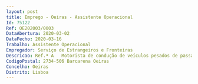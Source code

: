 ```yaml
--- 
layout: post
title: Emprego - Oeiras - Assistente Operacional
Id: 75122
Ref: OE202003/0003
DataAbertura: 2020-03-02
DataFecho: 2020-03-16
Trabalho: Assistente Operacional
Empregador: Serviço de Estrangeiros e Fronteiras
Descricao: Ref.ª A   Motorista de condução de veículos pesados de passageiros da frota automóvel do SEF. (1 Vaga)Ref.ª B   Motorista de condução de veículos ligeiros da frota automóvel do SEF. (3 Vagas)Documentos que acompanham a candidatura Curriculum profissional detalhado Fotocópia dos documentos comprovativos das habilitações literárias e de formação profissional Declaração emitida pelo serviço onde conste a relação jurídica de emprego público e categoria que detém e posição e nível remuneratório Quaisquer elementos que os candidatos entendam ser relevantes para apreciação do seu mérito.
CodigoPostal: 2734-506 Barcarena Oeiras
Concelho: Oeiras
Distrito: Lisboa
--- 
```


